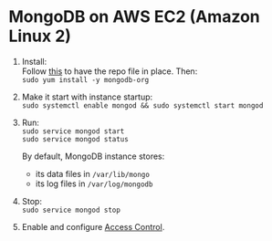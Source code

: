 # MongoDB on AWS EC2 (Amazon Linux 2)

1. Install:  
   Follow [this](https://docs.mongodb.com/manual/tutorial/install-mongodb-on-amazon/) to have the repo file in place. Then:  
   `sudo yum install -y mongodb-org`

2. Make it start with instance startup:  
   `sudo systemctl enable mongod && sudo systemctl start mongod`

3. Run:  
   `sudo service mongod start`  
   `sudo service mongod status`  

   By default, MongoDB instance stores:  
   - its data files in `/var/lib/mongo`  
   - its log files in `/var/log/mongodb`  

4. Stop:  
   `sudo service mongod stop`

5. Enable and configure [Access Control](https://docs.mongodb.com/manual/tutorial/enable-authentication/).
